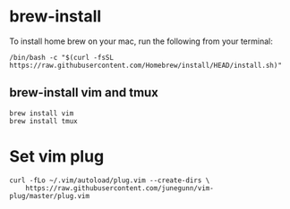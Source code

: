 # brew-install
To install home brew on your mac, run the following from your terminal:
```
/bin/bash -c "$(curl -fsSL https://raw.githubusercontent.com/Homebrew/install/HEAD/install.sh)"
```
## brew-install vim and tmux
```
brew install vim
brew install tmux
```
# Set vim plug
```
curl -fLo ~/.vim/autoload/plug.vim --create-dirs \
    https://raw.githubusercontent.com/junegunn/vim-plug/master/plug.vim
```
